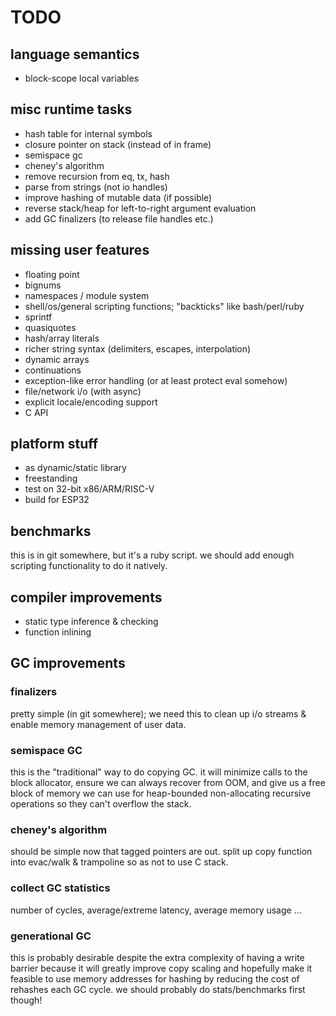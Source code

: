 # TODO

## language semantics
- block-scope local variables

## misc runtime tasks
- hash table for internal symbols
- closure pointer on stack (instead of in frame)
- semispace gc
- cheney's algorithm
- remove recursion from eq, tx, hash
- parse from strings (not io handles)
- improve hashing of mutable data (if possible)
- reverse stack/heap for left-to-right argument evaluation
- add GC finalizers (to release file handles etc.)

## missing user features
- floating point
- bignums
- namespaces / module system
- shell/os/general scripting functions; "backticks" like bash/perl/ruby
- sprintf
- quasiquotes
- hash/array literals
- richer string syntax (delimiters, escapes, interpolation)
- dynamic arrays
- continuations
- exception-like error handling (or at least protect eval somehow)
- file/network i/o (with async)
- explicit locale/encoding support
- C API

## platform stuff
- as dynamic/static library
- freestanding
- test on 32-bit x86/ARM/RISC-V
- build for ESP32

## benchmarks
this is in git somewhere, but it's a ruby script.
we should add enough scripting functionality to do
it natively.

## compiler improvements
- static type inference & checking
- function inlining

## GC improvements
### finalizers
pretty simple (in git somewhere); we need this to
clean up i/o streams & enable memory management
of user data.

### semispace GC
this is the "traditional" way to do copying GC. it will
minimize calls to the block allocator, ensure we can
always recover from OOM, and give us a free block of
memory we can use for heap-bounded non-allocating
recursive operations so they can't overflow the stack.

### cheney's algorithm
should be simple now that tagged pointers are out.
split up copy function into evac/walk & trampoline so
as not to use C stack.

### collect GC statistics
number of cycles, average/extreme latency, average memory
usage ...

### generational GC
this is probably desirable despite the extra complexity of
having a write barrier because it will greatly improve copy
scaling and hopefully make it feasible to use memory addresses
for hashing by reducing the cost of rehashes each GC cycle.
we should probably do stats/benchmarks first though!
